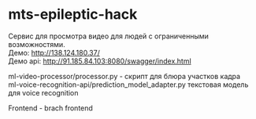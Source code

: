 # mts-epileptic-hack
Сервис для просмотра видео для людей с ограниченными возможностями.<br/>
Демо: http://138.124.180.37/ <br/>
Демо api: http://91.185.84.103:8080/swagger/index.html <br/>

ml-video-processor/processor.py - скрипт для блюра участков кадра <br/>
ml-voice-recognition-api/prediction_model_adapter.py текстовая модель для voice recognition <br/>

Frontend - brach frontend




